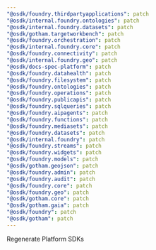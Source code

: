```yaml
---
"@osdk/foundry.thirdpartyapplications": patch
"@osdk/internal.foundry.ontologies": patch
"@osdk/internal.foundry.datasets": patch
"@osdk/gotham.targetworkbench": patch
"@osdk/foundry.orchestration": patch
"@osdk/internal.foundry.core": patch
"@osdk/foundry.connectivity": patch
"@osdk/internal.foundry.geo": patch
"@osdk/docs-spec-platform": patch
"@osdk/foundry.datahealth": patch
"@osdk/foundry.filesystem": patch
"@osdk/foundry.ontologies": patch
"@osdk/foundry.operations": patch
"@osdk/foundry.publicapis": patch
"@osdk/foundry.sqlqueries": patch
"@osdk/foundry.aipagents": patch
"@osdk/foundry.functions": patch
"@osdk/foundry.mediasets": patch
"@osdk/foundry.datasets": patch
"@osdk/internal.foundry": patch
"@osdk/foundry.streams": patch
"@osdk/foundry.widgets": patch
"@osdk/foundry.models": patch
"@osdk/gotham.geojson": patch
"@osdk/foundry.admin": patch
"@osdk/foundry.audit": patch
"@osdk/foundry.core": patch
"@osdk/foundry.geo": patch
"@osdk/gotham.core": patch
"@osdk/gotham.gaia": patch
"@osdk/foundry": patch
"@osdk/gotham": patch
---
```


Regenerate Platform SDKs
